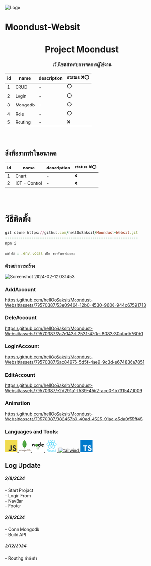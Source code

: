![Logo](https://github.com/hellOoSaksit/Moondust-Websit/assets/79570387/83075945-3c33-4c0f-a0e7-28f6b9ebbb6c)


# Moondust-Websit


<h1 align="center">Project Moondust</h1>
<h3 align="center">เว็บไซต์สำหรับการจัดการผู้ใช้งาน</h3></p>

| id | name | description | status ❌⭕️ |            
|----|------|-------|----------|
| 1  | CRUD | - | ⭕️ |
| 2  | Login | - | ⭕️ |
| 3  | Mongodb | - | ⭕️ |
| 4  | Role | - | ⭕️ |
| 5  | Routing | - | ❌ |
<br><br>
<h2>สิ่งที่อยากทำในอนาคต</h2>


| id | name | description | status ❌⭕️ |
|----|------|-------|----------|
| 1  | Chart  | - | ❌ |
| 2  | IOT - Control | - | ❌ |

<br><br>
<h1>วิธีติดตั้ง</h1>



```ruby
git clone https://github.com/hellOoSaksit/Moondust-Websit.git
-------------------------------------------------------------
npm i

แก้ไฟล์ : .env.local เป็น ของตัวเองด้วยนะ

```

<h3>ตัวอย่างการสร้าง</h3>

![Screenshot 2024-02-12 031453](https://github.com/hellOoSaksit/Moondust-Websit/assets/79570387/e60ed54c-2394-4da9-ab21-db9cdffd0ee0)

<h3>AddAccount</h3>

https://github.com/hellOoSaksit/Moondust-Websit/assets/79570387/53e09404-12b0-4530-9606-944c67591713

<h3>DeleAccount</h3>

https://github.com/hellOoSaksit/Moondust-Websit/assets/79570387/2a7e143d-2531-430e-8083-30afadb760b1

<h3>LoginAccount</h3>

https://github.com/hellOoSaksit/Moondust-Websit/assets/79570387/6ac84976-5d5f-4ae9-9c3d-e674836a7851

<h3>EditAccount</h3>

https://github.com/hellOoSaksit/Moondust-Websit/assets/79570387/e2d291a1-f539-45b2-acc0-1b731547d009

<h3>Animation</h3>

https://github.com/hellOoSaksit/Moondust-Websit/assets/79570387/382457b9-40ad-4525-91aa-a5da0f55ff45


<h3 align="left">Languages and Tools:</h3>
<p align="left"> 
<a href="https://developer.mozilla.org/en-US/docs/Web/JavaScript" target="_blank" rel="noreferrer"> <img src="https://raw.githubusercontent.com/devicons/devicon/master/icons/javascript/javascript-original.svg" alt="javascript" width="40" height="40"/> </a> 
<a href="https://www.mongodb.com/" target="_blank" rel="noreferrer"> <img src="https://raw.githubusercontent.com/devicons/devicon/master/icons/mongodb/mongodb-original-wordmark.svg" alt="mongodb" width="40" height="40"/> </a> 
<a href="https://nodejs.org" target="_blank" rel="noreferrer"> <img src="https://raw.githubusercontent.com/devicons/devicon/master/icons/nodejs/nodejs-original-wordmark.svg" alt="nodejs" width="40" height="40"/> </a> 
<a href="https://reactjs.org/" target="_blank" rel="noreferrer"> <img src="https://raw.githubusercontent.com/devicons/devicon/master/icons/react/react-original-wordmark.svg" alt="react" width="40" height="40"/> </a> 
<a href="https://tailwindcss.com/" target="_blank" rel="noreferrer"> <img src="https://www.vectorlogo.zone/logos/tailwindcss/tailwindcss-icon.svg" alt="tailwind" width="40" height="40"/> </a> 
<a href="https://www.typescriptlang.org/" target="_blank" rel="noreferrer"> <img src="https://raw.githubusercontent.com/devicons/devicon/master/icons/typescript/typescript-original.svg" alt="typescript" width="40" height="40"/> </a> </p>

<h2 align="left">Log Update</h3>
<p align="left">
  <h5>2/8/2024</h5>
  <a> - Start Projact</a>
  <br>
    <a> - Login From </a>
  <br>
    <a> - NavBar </a>
  <br>
    <a> - Footer </a>
  <br>
  <h5>2/9/2024</h5>
    <a> - Conn Mongodb </a><br>
    <a> - Build API </a><br>
  <h5>2/12/2024</h5>
    <a> - Routing กำลังทำ </a><br>
</p>
